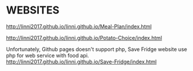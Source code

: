 # WEBSITES

http://linni2017.github.io/linni.github.io/Meal-Plan/index.html

http://linni2017.github.io/linni.github.io/Potato-Choice/index.html

Unfortunately, Github pages doesn't support php, Save Fridge website use php for web service with food api.
http://linni2017.github.io/linni.github.io/Save-Fridge/index.html


